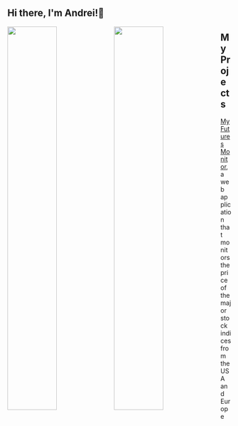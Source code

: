 ## Hi there, I'm Andrei!👋
<img align="left" width="47%" src="https://github-readme-stats.vercel.app/api?username=andreisovidiu&count_private=true&show_icons=true&theme=tokyonight" /> 
<img align="left" width="47%" src="https://github-readme-stats.vercel.app/api/top-langs/?username=andreisovidiu&layout=compact&theme=tokyonight" />

## My Projects
<a href="https://project1-production-daee.up.railway.app/" rel="nofollow">My Futures Monitor</a>, a web application that monitors the price of the major stock indices from the USA and Europe
